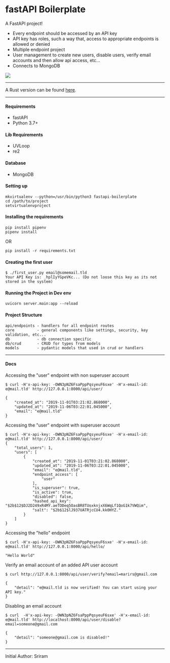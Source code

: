 # fastAPI Boilerplate

A FastAPI project!

- Every endpoint should be accessed by an API key
- API key has roles, such a way that, access to appropriate endpoints is allowed or denied
- Multiple endpoint project
- User management to create new users, disable users, verify email accounts and then allow api access, etc...
- Connects to MongoDB

![](docs/fastAPIboilerplate.png)

---

A Rust version can be found [here](https://github.com/marirs/rocketapi).

---
#### Requirements

* fastAPI
* Python 3.7+

#### Lib Requirements

* UVLoop
* re2

#### Database

* MongoDB

#### Setting up
```
mkvirtualenv --python=/usr/bin/python3 fastapi-boilerplate
cd /path/to/project
setvirtualenvproject
```

#### Installing the requirements
```
pip install pipenv
pipenv install
```
OR
```
pip install -r requirements.txt
```

#### Creating the first user
```
$ ./first_user.py email@somemail.tld
Your API Key is: _hplIyYGpeVKc... (Do not loose this key as its not stored in the system)
```

#### Running the Project in Dev env
```
uvicorn server.main:app --reload
```

#### Project Structure

```
api/endpoints - handlers for all endpoint routes
core          - general components like settings, security, key validation, etc...
db            - db connection specific
db/crud       - CRUD for types from models
models        - pydantic models that used in crud or handlers
```

---
#### Docs

Accessing the "user" endpoint with non superuser account
```
$ curl -H'x-api-key: -OWN3pNZ6FsaPppPqsyeuF6sxe' -H'x-email-id: e@mail.tld' http://127.0.0.1:8000/api/user/ 

{
    "created_at": "2019-11-01T03:21:02.868000",
    "updated_at": "2019-11-06T03:22:01.045000",
    "email": "e@mail.tld"
}
```
Accessing the "user" endpoint with superuser account
```
$ curl -H'x-api-key: -OWN3pNZ6FsaPppPqsyeuF6sxe' -H'x-email-id: e@mail.tld' http://127.0.0.1:8000/api/user/ 
{
    "total_users": 1,
    "users": [
        {
            "created_at": "2019-11-01T03:21:02.868000",
            "updated_at": "2019-11-06T03:22:01.045000",
            "email": "e@mail.tld",
            "endpoint_access": [
                "user"
            ],
            "is_superuser": true,
            "is_active": true,
            "disabled": false,
            "hashed_api_key": "$2b$12$DJ2D249xR4MY.aeTODeq5OasBR8TUoxknjxX6WqLf1QoG1k7VWQim",
            "salt": "$2b$12$lJ937UATRjcCU4.kk0HYZ."
        }
    ]
}
```
Accessing the "hello" endpoint
```
$ curl -H'x-api-key: -OWN3pNZ6FsaPppPqsyeuF6sxe' -H'x-email-id: e@mail.tld' http://127.0.0.1:8000/api/hello/ 

"Hello World"
```
Verify an email account of an added API user account
```
$ curl http://127.0.0.1:8000/api/user/verify?email=marirs@gmail.com

{
    "detail": "e@mail.tld is now verified! You can start using your API key."
}
```
Disabling an email account
```
$ curl  -H'x-api-key: -OWN3pNZ6FsaPppPqsyeuF6sxe' -H'x-email-id: e@mail.tld' http://localhost:8000/api/user/disable?email=someone@gmail.com

{
    "detail": "someone@gmail.com is disabled!"
}
```
---
Initial Author: Sriram
